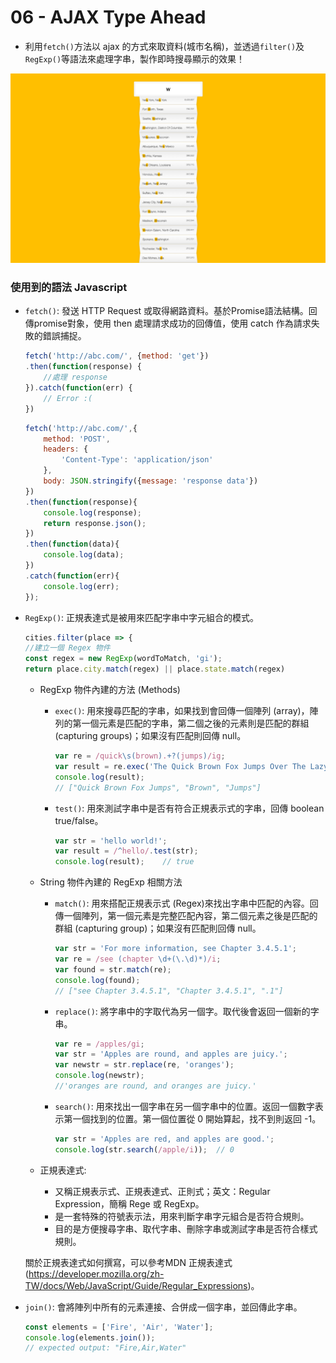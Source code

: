 # 06 - AJAX Type Ahead

- 利用`fetch()`方法以 ajax 的方式來取資料(城市名稱)，並透過`filter()`及`RegExp()`等語法來處理字串，製作即時搜尋顯示的效果！

![](https://github.com/hoovivaf2e/javascript30/blob/master/06%20-%20Type%20Ahead/6_typeahead.png)

### 使用到的語法 Javascript

- `fetch()`: 發送 HTTP Request 或取得網路資料。基於Promise語法結構。回傳promise對象，使用 then 處理請求成功的回傳值，使用 catch 作為請求失敗的錯誤捕捉。

    ```javascript
    fetch('http://abc.com/', {method: 'get'})
    .then(function(response) {
        //處理 response
    }).catch(function(err) {
        // Error :(
    })
    ```

    ```javascript
    fetch('http://abc.com/',{
        method: 'POST',
        headers: {
            'Content-Type': 'application/json'
        },
        body: JSON.stringify({message: 'response data'})
    })
    .then(function(response){
        console.log(response);
        return response.json();
    })
    .then(function(data){
        console.log(data);      
    })
    .catch(function(err){
        console.log(err);
    });
    ```

- `RegExp()`: 正規表達式是被用來匹配字串中字元組合的模式。
    
    ```javascript
    cities.filter(place => {
    //建立一個 Regex 物件
    const regex = new RegExp(wordToMatch, 'gi');
    return place.city.match(regex) || place.state.match(regex)
    ```

    * RegExp 物件內建的方法 (Methods)
        - `exec()`: 用來搜尋匹配的字串，如果找到會回傳一個陣列 (array)，陣列的第一個元素是匹配的字串，第二個之後的元素則是匹配的群組 (capturing groups)；如果沒有匹配則回傳 null。

            ```javascript
            var re = /quick\s(brown).+?(jumps)/ig;
            var result = re.exec('The Quick Brown Fox Jumps Over The Lazy Dog');
            console.log(result);    
            // ["Quick Brown Fox Jumps", "Brown", "Jumps"]
            ```

        - `test()`: 用來測試字串中是否有符合正規表示式的字串，回傳 boolean true/false。

            ```javascript
            var str = 'hello world!';
            var result = /^hello/.test(str);
            console.log(result);    // true
            ```

    * String 物件內建的 RegExp 相關方法
        - `match()`: 用來搭配正規表示式 (Regex)來找出字串中匹配的內容。回傳一個陣列，第一個元素是完整匹配內容，第二個元素之後是匹配的群組 (capturing group)；如果沒有匹配則回傳 null。

            ```javascript
            var str = 'For more information, see Chapter 3.4.5.1';
            var re = /see (chapter \d+(\.\d)*)/i;
            var found = str.match(re);
            console.log(found);
            // ["see Chapter 3.4.5.1", "Chapter 3.4.5.1", ".1"]
            ```

        - `replace()`: 將字串中的字取代為另一個字。取代後會返回一個新的字串。
        
            ```javascript
            var re = /apples/gi;
            var str = 'Apples are round, and apples are juicy.';
            var newstr = str.replace(re, 'oranges');
            console.log(newstr);
            //'oranges are round, and oranges are juicy.'
            ```

        - `search()`: 用來找出一個字串在另一個字串中的位置。返回一個數字表示第一個找到的位置。第一個位置從 0 開始算起，找不到則返回 -1。

            ```javascript
            var str = 'Apples are red, and apples are good.';
            console.log(str.search(/apple/i));  // 0
            ```

    * 正規表達式: 
        * 又稱正規表示式、正規表達式、正則式；英文：Regular Expression，簡稱 Rege 或 RegExp。
        * 是一套特殊的符號表示法，用來判斷字串字元組合是否符合規則。
        * 目的是方便搜尋字串、取代字串、刪除字串或測試字串是否符合樣式規則。

    關於正規表達式如何撰寫，可以參考MDN 正規表達式(https://developer.mozilla.org/zh-TW/docs/Web/JavaScript/Guide/Regular_Expressions)。


- `join()`: 會將陣列中所有的元素連接、合併成一個字串，並回傳此字串。
    ```javascript
    const elements = ['Fire', 'Air', 'Water'];
    console.log(elements.join());
    // expected output: "Fire,Air,Water"
    ```
